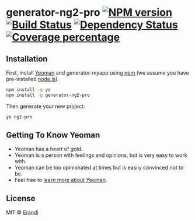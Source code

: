# generator-ng2-pro [![NPM version][npm-image]][npm-url] [![Build Status][travis-image]][travis-url] [![Dependency Status][daviddm-image]][daviddm-url] [![Coverage percentage][coveralls-image]][coveralls-url]
> 

## Installation

First, install [Yeoman](http://yeoman.io) and generator-myapp using [npm](https://www.npmjs.com/) (we assume you have pre-installed [node.js](https://nodejs.org/)).

```bash
npm install -g yo
npm install -g generator-ng2-pro
```

Then generate your new project:

```bash
yo ng2-pro
```

## Getting To Know Yeoman

 * Yeoman has a heart of gold.
 * Yeoman is a person with feelings and opinions, but is very easy to work with.
 * Yeoman can be too opinionated at times but is easily convinced not to be.
 * Feel free to [learn more about Yeoman](http://yeoman.io/).

## License

MIT © [Erandi](erandipraboda@gmail.com)


[npm-image]: https://badge.fury.io/js/generator-myapp.svg
[npm-url]: https://npmjs.org/package/generator-myapp
[travis-image]: https://travis-ci.org//generator-myapp.svg?branch=master
[travis-url]: https://travis-ci.org//generator-myapp
[daviddm-image]: https://david-dm.org//generator-myapp.svg?theme=shields.io
[daviddm-url]: https://david-dm.org//generator-myapp
[coveralls-image]: https://coveralls.io/repos//generator-myapp/badge.svg
[coveralls-url]: https://coveralls.io/r//generator-myapp
